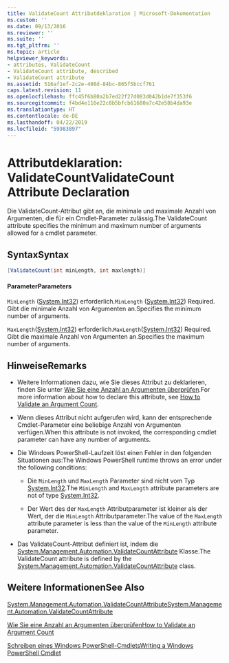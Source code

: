 ```yaml
---
title: ValidateCount Attributdeklaration | Microsoft-Dokumentation
ms.custom: ''
ms.date: 09/13/2016
ms.reviewer: ''
ms.suite: ''
ms.tgt_pltfrm: ''
ms.topic: article
helpviewer_keywords:
- attributes, ValidateCount
- ValidateCount attribute, described
- ValidateCount attribute
ms.assetid: 516af1ef-2c2e-408d-84bc-865f5bccf761
caps.latest.revision: 11
ms.openlocfilehash: ffc45f6b80a2b7ed22f27d083d042b1de7f353f6
ms.sourcegitcommit: f4bd4e116e22c8b5bfcb61680a7c42e58b4da93e
ms.translationtype: HT
ms.contentlocale: de-DE
ms.lasthandoff: 04/22/2019
ms.locfileid: "59983897"
---
```

# <a name="validatecount-attribute-declaration"></a><span data-ttu-id="9a3df-102">Attributdeklaration: ValidateCount</span><span class="sxs-lookup"><span data-stu-id="9a3df-102">ValidateCount Attribute Declaration</span></span>

<span data-ttu-id="9a3df-103">Die ValidateCount-Attribut gibt an, die minimale und maximale Anzahl von Argumenten, die für ein Cmdlet-Parameter zulässig.</span><span class="sxs-lookup"><span data-stu-id="9a3df-103">The ValidateCount attribute specifies the minimum and maximum number of arguments allowed for a cmdlet parameter.</span></span>

## <a name="syntax"></a><span data-ttu-id="9a3df-104">Syntax</span><span class="sxs-lookup"><span data-stu-id="9a3df-104">Syntax</span></span>

```csharp
[ValidateCount(int minLength, int maxlength)]
```

#### <a name="parameters"></a><span data-ttu-id="9a3df-105">Parameter</span><span class="sxs-lookup"><span data-stu-id="9a3df-105">Parameters</span></span>

<span data-ttu-id="9a3df-106">`MinLength` ([System.Int32][]) erforderlich.</span><span class="sxs-lookup"><span data-stu-id="9a3df-106">`MinLength` ([System.Int32][]) Required.</span></span> <span data-ttu-id="9a3df-107">Gibt die minimale Anzahl von Argumenten an.</span><span class="sxs-lookup"><span data-stu-id="9a3df-107">Specifies the minimum number of arguments.</span></span>

<span data-ttu-id="9a3df-108">`MaxLength`([System.Int32][]) erforderlich.</span><span class="sxs-lookup"><span data-stu-id="9a3df-108">`MaxLength`([System.Int32][]) Required.</span></span> <span data-ttu-id="9a3df-109">Gibt die maximale Anzahl von Argumenten an.</span><span class="sxs-lookup"><span data-stu-id="9a3df-109">Specifies the maximum number of arguments.</span></span>

## <a name="remarks"></a><span data-ttu-id="9a3df-110">Hinweise</span><span class="sxs-lookup"><span data-stu-id="9a3df-110">Remarks</span></span>

- <span data-ttu-id="9a3df-111">Weitere Informationen dazu, wie Sie dieses Attribut zu deklarieren, finden Sie unter [Wie Sie eine Anzahl an Argumenten überprüfen][].</span><span class="sxs-lookup"><span data-stu-id="9a3df-111">For more information about how to declare this attribute, see [How to Validate an Argument Count][].</span></span>

- <span data-ttu-id="9a3df-112">Wenn dieses Attribut nicht aufgerufen wird, kann der entsprechende Cmdlet-Parameter eine beliebige Anzahl von Argumenten verfügen.</span><span class="sxs-lookup"><span data-stu-id="9a3df-112">When this attribute is not invoked, the corresponding cmdlet parameter can have any number of arguments.</span></span>

- <span data-ttu-id="9a3df-113">Die Windows PowerShell-Laufzeit löst einen Fehler in den folgenden Situationen aus:</span><span class="sxs-lookup"><span data-stu-id="9a3df-113">The Windows PowerShell runtime throws an error under the following conditions:</span></span>

    - <span data-ttu-id="9a3df-114">Die `MinLength` und `MaxLength` Parameter sind nicht vom Typ [System.Int32][].</span><span class="sxs-lookup"><span data-stu-id="9a3df-114">The `MinLength` and `MaxLength` attribute parameters are not of type [System.Int32][].</span></span>

    - <span data-ttu-id="9a3df-115">Der Wert des der `MaxLength` Attributparameter ist kleiner als der Wert, der die `MinLength` Attributparameter.</span><span class="sxs-lookup"><span data-stu-id="9a3df-115">The value of the `MaxLength` attribute parameter is less than the value of the `MinLength` attribute parameter.</span></span>

- <span data-ttu-id="9a3df-116">Das ValidateCount-Attribut definiert ist, indem die [System.Management.Automation.ValidateCountAttribute][] Klasse.</span><span class="sxs-lookup"><span data-stu-id="9a3df-116">The ValidateCount attribute is defined by the [System.Management.Automation.ValidateCountAttribute][] class.</span></span>

## <a name="see-also"></a><span data-ttu-id="9a3df-117">Weitere Informationen</span><span class="sxs-lookup"><span data-stu-id="9a3df-117">See Also</span></span>

<span data-ttu-id="9a3df-118">[System.Management.Automation.ValidateCountAttribute][]</span><span class="sxs-lookup"><span data-stu-id="9a3df-118">[System.Management.Automation.ValidateCountAttribute][]</span></span>

<span data-ttu-id="9a3df-119">[Wie Sie eine Anzahl an Argumenten überprüfen][]</span><span class="sxs-lookup"><span data-stu-id="9a3df-119">[How to Validate an Argument Count][]</span></span>

<span data-ttu-id="9a3df-120">[Schreiben eines Windows PowerShell-Cmdlets][]</span><span class="sxs-lookup"><span data-stu-id="9a3df-120">[Writing a Windows PowerShell Cmdlet][]</span></span>

[Wie Sie eine Anzahl an Argumenten überprüfen]: how-to-validate-an-argument-count.md
[How to Validate an Argument Count]: how-to-validate-an-argument-count.md
[Schreiben eines Windows PowerShell-Cmdlets]: writing-a-windows-powershell-cmdlet.md
[Writing a Windows PowerShell Cmdlet]: writing-a-windows-powershell-cmdlet.md

[System.Int32]: /dotnet/api/System.Int32
[System.Management.Automation.ValidateCountAttribute]: /dotnet/api/System.Management.Automation.ValidateCountAttribute
